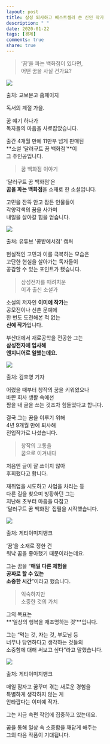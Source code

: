 ```yaml
---
layout: post
title: 삼성 퇴사하고 베스트셀러 쓴 신인 작가
description: " "
date: 2020-01-22
tags: [경제]
comments: true
share: true
---
```



> ‘꿈’을 파는 백화점이 있다면,  
> 어떤 꿈을 사실 건가요?

![](https://post-phinf.pstatic.net/MjAyMDExMjNfMTc1/MDAxNjA2MDg5OTM3OTgx._tBDmQH-wEk9t3tPCoBKuiAr5Zf6arlbhi3z39HtFi0g.i7PT2J6Ann9xAKfusSJHB-rbLxdPoWHBAYu5_EjuEAog.PNG/1._%EA%B5%90%EB%B3%B4_%EC%B5%9C%EC%A2%85.png?type=w1200)

출처: 교보문고 홈페이지

독서의 계절 가을.  
  
꿈 얘기 하나가  
독자들의 마음을 사로잡았습니다.  
  
출간 4개월 만에 11만부 넘게 판매된  
**소설 ‘달러구트 꿈 백화점’**이  
그 주인공입니다.

> 꿈 백화점 이야기

‘달러구트 꿈 백화점’은  
**꿈을 파는 백화점**을 소재로 한 소설입니다.  
  
고민을 잔뜩 안고 잠든 인물들이  
각양각색의 꿈을 사가며  
내일을 살아갈 힘을 얻습니다.

![](https://post-phinf.pstatic.net/MjAyMDExMjNfMjI0/MDAxNjA2MDg5OTcyOTkx.sHJPlZohXgP9_KtWsP8Oh1tNBA6yn_IlJ-ClNMPQon4g.Fmw5dzqqdbBsKggq7K8l1txjuAgi4BOWv2SUpGwUz9sg.PNG/2._%EC%9C%A0%ED%8A%9C%EB%B8%8C_%EC%B5%9C%EC%A2%85.png?type=w1200)

출처: 유튜브 '콩밭에서점' 캡처

현실적인 고민과 이를 극복하는 모습은  
고단한 현실을 살아가는 독자들이  
공감할 수 있는 포인트가 됐습니다.

> 삼성전자를 때려치운  
> 이과 출신 소설가

소설의 저자인  **이미예 작가**는  
공모전이나 신촌 문예에  
한 번도 도전해본 적 없는  
**신예 작가**입니다.  
  
부산대에서 재료공학을 전공한 그는  
**삼성전자에 입사해**  
**엔지니어로 일했는데요.**

![](https://post-phinf.pstatic.net/MjAyMDExMjNfMjkz/MDAxNjA2MDkwMDA0MjU5.W_B51JYUU1Ryy6juWWgMkTBno3KABJsrGW4mvrnrYAQg.h3okWSWkaAY2STPrWue1PmWyR44CzLyZy3kleacvSRMg.PNG/3._%EC%B5%9C%EC%A2%85.png?type=w1200)

출처: 김호영 기자

어렸을 때부터 창작의 꿈을 키워왔으나  
바쁜 회사 생활 속에선  
짬을 내 글을 쓰는 것조차 힘들었다고 합니다.  
  
결국 그는 꿈을 이루기 위해  
4년 9개월 만에 퇴사해  
전업작가로 나섰습니다.  

> 창작의 고통을  
> 꿈으로 이겨내다

처음엔 글이 잘 쓰이지 않아  
후회했다고 합니다.  
  
재취업을 시도하고 사업을 차리는 등  
다른 길을 찾으며 방황하던 그는  
지난해 초부터 마음을 다잡고  
‘달러구트 꿈 백화점’ 집필을 시작했습니다.

![](https://post-phinf.pstatic.net/MjAyMDExMjNfMTg1/MDAxNjA2MDkwMDM1MDkz.1LuMspDlKIHeLR34tKGHsctkVFUw5kq1xOanjLQLgrkg.YSc-aADgv4kVx0b4e34ciqZw9EGm7B1d_ckUtVoKBfYg.PNG/4._%EA%B2%8C%ED%8B%B0%EC%B5%9C%EC%A2%85.png?type=w1200)

출처: 게티이미지뱅크

‘꿈’을 소재로 정한 건  
워낙 꿈을 좋아했기 때문이라는데요.  
  
그는 꿈을 “**매일 다른 체험을**  
**공짜로 할 수 있는**  
**소중한 시간**”이라고 했습니다.

> 익숙하지만  
> 소중한 것의 가치

그의 목표는  
**‘일상의 행복을 재조명하는 것’**입니다.  
  
그는 “먹는 것, 자는 것, 부모님 등  
너무나 당연하다고 생각하는 것들의  
소중함에 대해 써보고 싶다”라고 말했습니다.

![](https://post-phinf.pstatic.net/MjAyMDExMjNfMjAg/MDAxNjA2MDkwMDYyNTgw.mH6pjZEj0QxHA4u4JySV0vk1IA4OC5O83CyR5up6AKkg.sPUPiVFDaJ-l5ayv_fN1JaDn8qFWd6JAfKGw2BGtqoYg.PNG/5._%EA%B2%8C%ED%8B%B0%EC%B5%9C%EC%A2%85.png?type=w1200)

출처: 게티이미지뱅크

매일 잠자고 꿈꾸며 겪는 새로운 경험을  
특별하게 생각하지 않는 게  
안타깝다는 이미예 작가.  
  
그는 지금 속편 작업에 집중하고 있는데요.  
  
꿈을 통해 일상 속 소중함을 깨닫게 해주는  
그의 다음 작품이 기대됩니다.